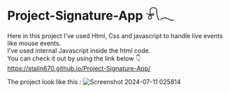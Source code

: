 # Project-Signature-App 𓍯𓂃
Here in this project I've used Html, Css and javascript to handle live events like mouse events. <br/>
I've used internal Javascript inside the html code. <br/>
You can check it out by using the link below 👇 <br/>
https://stalin670.github.io/Project-Signature-App/

The project look like this : 
![Screenshot 2024-07-11 025814](https://github.com/stalin670/Project-Signature-App/assets/88823371/3793080e-7958-4280-b3aa-8a7b828a9982)


